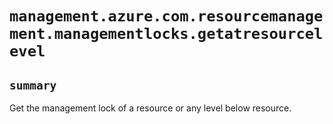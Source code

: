 # `management.azure.com.resourcemanagement.managementlocks.getatresourcelevel`

## `summary`
Get the management lock of a resource or any level below resource.


